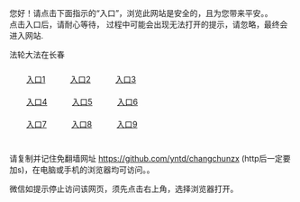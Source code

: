 您好！请点击下面指示的“入口”，浏览此网站是安全的，且为您带来平安。。 <br/>
点击入口后，请耐心等待， 过程中可能会出现无法打开的提示，请忽略，最终会进入网站. </br>

法轮大法在长春<br/>
<div style="padding:10px"><a style="margin:20px" target="_blank" href="https://dixpq2nbh6jy4.cloudfront.net/2Qpsp?uwvvd" id="ccLink1" rel="nofollow">入口1</a> <a target="_blank" style="margin:20px" href="https://d1kxq1067fz5lk.cloudfront.net/2Qpsp?frqcn" id="ccLink2" rel="nofollow">入口2</a> <a style="margin:20px" target="_blank" href="https://d98t78rm3eg24.cloudfront.net/2Qpsp?jufyjsbe" id="ccLink3" rel="nofollow">入口3</a></div>

<div style="padding:10px" ><a style="margin:20px" target="_blank" href="https://dixpq2nbh6jy4.cloudfront.net/2Qpsp?uwvvd" id="ccLink4" rel="nofollow">入口4</a> <a style="margin:20px" href="https://d1kxq1067fz5lk.cloudfront.net/2Qpsp?frqcn" target="_blank" id="ccLink5" rel="nofollow">入口5</a> <a style="margin:20px" href="https://d98t78rm3eg24.cloudfront.net/2Qpsp?jufyjsbe" target="_blank" id="ccLink6" rel="nofollow">入口6</a></div>

<div style="padding:10px"><a style="margin:20px" target="_blank" href="https://dixpq2nbh6jy4.cloudfront.net/2Qpsp?uwvvd" id="ccLink7" rel="nofollow">入口7</a> <a style="margin:20px" href="https://d1kxq1067fz5lk.cloudfront.net/2Qpsp?frqcn" target="_blank" id="ccLink8" rel="nofollow">入口8</a> <a style="margin:20px" target="_blank" href="https://d98t78rm3eg24.cloudfront.net/2Qpsp?jufyjsbe" id="ccLink9" rel="nofollow">入口9</a></div>

<br/>



请复制并记住免翻墙网址 https://github.com/yntd/changchunzx (http后一定要加s)，在电脑或手机的浏览器均可访问。。<br/>

微信如提示停止访问该网页，须先点击右上角，选择浏览器打开。
